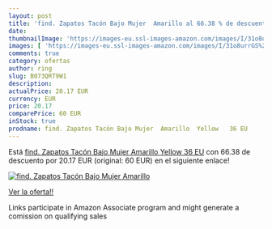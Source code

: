 ```yaml
---
layout: post
title: 'find. Zapatos Tacón Bajo Mujer  Amarillo al 66.38 % de descuento'
date: 
thumbnailImage: 'https://images-eu.ssl-images-amazon.com/images/I/31o8urrGS%2BL._SL200_.jpg'
images: [ 'https://images-eu.ssl-images-amazon.com/images/I/31o8urrGS%2BL._SL200_.jpg' ]
comments: true
category: ofertas
author: ring
slug: B073QRT9W1
description:
actualPrice: 20.17 EUR
currency: EUR
price: 20.17
comparePrice: 60 EUR
inStock: true
prodname: find. Zapatos Tacón Bajo Mujer  Amarillo  Yellow   36 EU
---
```


Está [find. Zapatos Tacón Bajo Mujer  Amarillo  Yellow   36 EU](https://www.amazon.es/dp/B073QRT9W1/?tag=tolees-21) con 66.38 de descuento por 20.17 EUR (original: 60 EUR) en el siguiente enlace!

[![find. Zapatos Tacón Bajo Mujer  Amarillo](https://images-eu.ssl-images-amazon.com/images/I/31o8urrGS%2BL._SL200_.jpg)](https://www.amazon.es/dp/B073QRT9W1/?tag=tolees-21)

[Ver la oferta!!](https://www.amazon.es/dp/B073QRT9W1/?tag=tolees-21)

Links participate in Amazon Associate program and might generate a comission on qualifying sales


